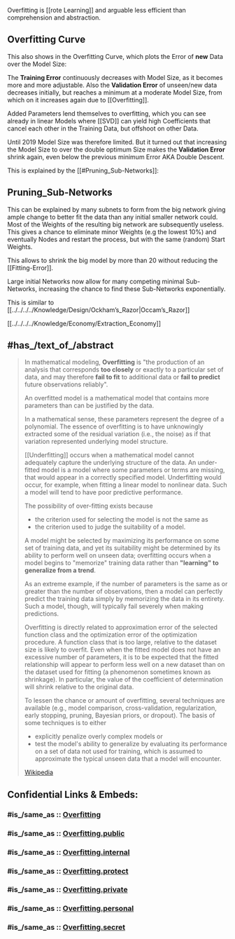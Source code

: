 
Overfitting is [[rote Learning]] 
and arguable less efficient than comprehension and abstraction. 

## Overfitting Curve

This also shows in the Overfitting Curve, 
which plots the Error of __new__ Data over the Model Size: 

The __Training Error__ continuously decreases with Model Size, as it becomes more and more adjustable. 
Also the __Validation Error__ of unseen/new data decreases initially, 
but reaches a minimum at a moderate Model Size, 
from which on it increases again due to [[Overfitting]]. 

Added Parameters lend themselves to overfitting, 
which you can see already in linear Models where [[SVD]] can yield high Coefficients 
that cancel each other in the Training Data, 
but offshoot on other Data. 

Until 2019 Model Size was therefore limited. 
But it turned out that increasing the Model Size to over the double optimum Size 
makes the __Validation Error__ shrink again, even below the previous minimum Error AKA Double Descent. 

This is explained by the [[#Pruning_Sub-Networks]]: 

## Pruning_Sub-Networks 

This can be explained by many subnets to form from the big network 
giving ample change to better fit the data than any initial smaller network could. 
Most of the Weights of the resulting big network are subsequently useless. 
This gives a chance to eliminate minor Weights (e.g the lowest 10%) and eventually Nodes 
and restart the process, but with the same (random) Start Weights. 

This allows to shrink the big model by more than 20 without reducing the [[Fitting-Error]]. 

Large initial Networks now allow for many competing minimal Sub-Networks, 
increasing the chance to find these Sub-Networks exponentially. 

This is similar to [[../../../../Knowledge/Design/Ockham’s_Razor|Occam’s_Razor]] 


[[../../../../Knowledge/Economy/Extraction_Economy]] 


## #has_/text_of_/abstract 

> In mathematical modeling, **Overfitting** is "the production of 
> an analysis that corresponds __too closely__ or exactly to a particular set of data, 
> and may therefore __fail to fit__ to additional data or __fail to predict__ future observations reliably". 
> 
> An overfitted model is a mathematical model that 
> contains more parameters than can be justified by the data. 
> 
> In a mathematical sense, these parameters represent the degree of a polynomial. 
> The essence of overfitting is to have unknowingly 
> extracted some of the residual variation (i.e., the noise) 
> as if that variation represented underlying model structure. 
>
> [[Underfitting]] occurs when a mathematical model 
> cannot adequately capture the underlying structure of the data. 
> An under-fitted model is a model where some parameters or terms are missing,
> that would appear in a correctly specified model. 
> Underfitting would occur, for example, when fitting a linear model to nonlinear data. 
> Such a model will tend to have poor predictive performance.
>
> The possibility of over-fitting exists because 
> - the criterion used for selecting the model is not the same as 
> - the criterion used to judge the suitability of a model. 
> 
> A model might be selected by maximizing its performance on some set of training data, 
> and yet its suitability might be determined by its ability to perform well on unseen data; 
> overfitting occurs when a model begins to "memorize" training data 
> rather than __"learning" to generalize from a trend__. 
>
> As an extreme example, if the number of parameters is the same as 
> or greater than the number of observations, then a model can perfectly predict the training data 
> simply by memorizing the data in its entirety. 
> Such a model, though, will typically fail severely when making predictions. 
>
> Overfitting is directly related to approximation error of the selected function class 
> and the optimization error of the optimization procedure. 
> A function class that is too large, relative to the dataset size is likely to overfit. 
> Even when the fitted model does not have an excessive number of parameters, 
> it is to be expected that the fitted relationship will appear to 
> perform less well on a new dataset than on the dataset used for fitting 
> (a phenomenon sometimes known as shrinkage). 
> In particular, the value of the coefficient of determination will shrink relative to the original data.
>
> To lessen the chance or amount of overfitting, several techniques are available 
> (e.g., model comparison, cross-validation, regularization, early stopping, pruning, Bayesian priors, or dropout). The basis of some techniques is to either 
> - explicitly penalize overly complex models or 
> - test the model's ability to generalize by evaluating its 
>   performance on a set of data not used for training, 
>   which is assumed to approximate the typical unseen data that a model will encounter.
>
> [Wikipedia](https://en.wikipedia.org/wiki/Overfitting) 


## Confidential Links & Embeds: 

### #is_/same_as :: [Overfitting](/_Standards/Technology/IT/Artificial_Intelligence/Overfitting.md) 

### #is_/same_as :: [Overfitting.public](/_public/Technology/IT/Artificial_Intelligence/Overfitting.public.md) 

### #is_/same_as :: [Overfitting.internal](/_internal/Technology/IT/Artificial_Intelligence/Overfitting.internal.md) 

### #is_/same_as :: [Overfitting.protect](/_protect/Technology/IT/Artificial_Intelligence/Overfitting.protect.md) 

### #is_/same_as :: [Overfitting.private](/_private/Technology/IT/Artificial_Intelligence/Overfitting.private.md) 

### #is_/same_as :: [Overfitting.personal](/_personal/Technology/IT/Artificial_Intelligence/Overfitting.personal.md) 

### #is_/same_as :: [Overfitting.secret](/_secret/Technology/IT/Artificial_Intelligence/Overfitting.secret.md)

